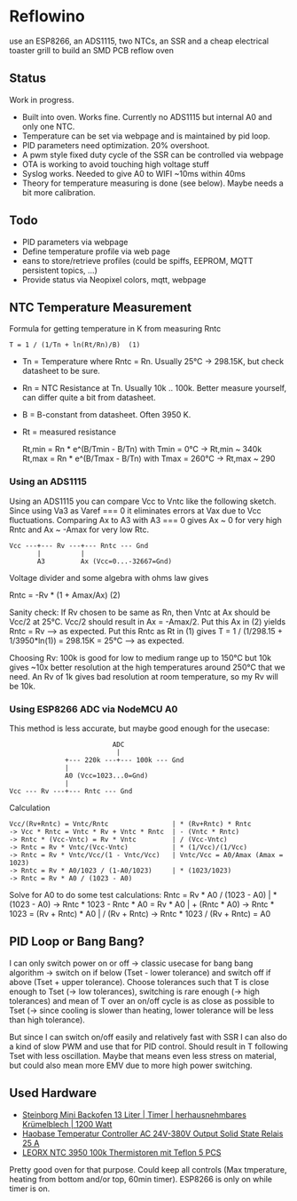# Reflowino

use an ESP8266, an ADS1115, two NTCs, an SSR and a cheap electrical toaster grill to build an SMD PCB reflow oven

## Status

Work in progress.

* Built into oven. Works fine. Currently no ADS1115 but internal A0 and only one NTC.
* Temperature can be set via webpage and is maintained by pid loop.
* PID parameters need optimization. 20% overshoot.
* A pwm style fixed duty cycle of the SSR can be controlled via webpage
* OTA is working to avoid touching high voltage stuff
* Syslog works. Needed to give A0 to WIFI ~10ms within 40ms
* Theory for temperature measuring is done (see below). Maybe needs a bit more calibration.

## Todo

* PID parameters via webpage
* Define temperature profile via web page
* eans to store/retrieve profiles (could be spiffs, EEPROM, MQTT persistent topics, ...)
* Provide status via Neopixel colors, mqtt, webpage

## NTC Temperature Measurement

Formula for getting temperature in K from measuring Rntc

    T = 1 / (1/Tn + ln(Rt/Rn)/B)  (1)

* Tn = Temperature where Rntc = Rn. Usually 25°C -> 298.15K, but check datasheet to be sure.
* Rn = NTC Resistance at Tn. Usually 10k .. 100k. Better measure yourself, can differ quite a bit from datasheet.
* B = B-constant from datasheet. Often 3950 K.
* Rt = measured resistance

    Rt,min = Rn * e^(B/Tmin - B/Tn)  with Tmin = 0°C   -> Rt,min ~ 340k
    Rt,max = Rn * e^(B/Tmax - B/Tn)  with Tmax = 260°C -> Rt,max ~ 290

### Using an ADS1115

Using an ADS1115 you can compare Vcc to Vntc like the following sketch.
Since using Va3 as Varef === 0 it eliminates errors at Vax due to Vcc fluctuations.
Comparing Ax to A3 with A3 === 0 gives Ax ~ 0 for very high Rntc and Ax ~ -Amax for very low Rtc.

    Vcc ---+--- Rv ---+--- Rntc --- Gnd 
           |          |
           A3         Ax (Vcc=0...-32667=Gnd)

Voltage divider and some algebra with ohms law gives

Rntc = -Rv * (1 + Amax/Ax) (2)

Sanity check: 
If Rv chosen to be same as Rn, then Vntc at Ax should be Vcc/2 at 25°C.
Vcc/2 should result in Ax = -Amax/2. Put this Ax in (2) yields Rntc = Rv --> as expected.
Put this Rntc as Rt in (1) gives T = 1 / (1/298.15 + 1/3950*ln(1)) = 298.15K = 25°C --> as expected.

Choosing Rv: 100k is good for low to medium range up to 150°C but 10k gives ~10x better resolution at the high temperatures around 250°C that we need. An Rv of 1k gives bad resolution at room temperature, so my Rv will be 10k.

### Using ESP8266 ADC via NodeMCU A0

This method is less accurate, but maybe good enough for the usecase:

                              ADC
                               |
                  +--- 220k ---+--- 100k --- Gnd
                  |
                  A0 (Vcc=1023...0=Gnd)
                  |
    Vcc --- Rv ---+--- Rntc --- Gnd

Calculation

    Vcc/(Rv+Rntc) = Vntc/Rntc                | * (Rv+Rntc) * Rntc
    -> Vcc * Rntc = Vntc * Rv + Vntc * Rntc  | - (Vntc * Rntc)        
    -> Rntc * (Vcc-Vntc) = Rv * Vntc         | / (Vcc-Vntc)
    -> Rntc = Rv * Vntc/(Vcc-Vntc)           | * (1/Vcc)/(1/Vcc)
    -> Rntc = Rv * Vntc/Vcc/(1 - Vntc/Vcc)   | Vntc/Vcc = A0/Amax (Amax = 1023)
    -> Rntc = Rv * A0/1023 / (1-A0/1023)     | * (1023/1023)
    -> Rntc = Rv * A0 / (1023 - A0)

Solve for A0 to do some test calculations: 
    Rntc = Rv * A0 / (1023 - A0)       | * (1023 - A0)
    -> Rntc * 1023 - Rntc * A0 = Rv * A0  | + (Rntc * A0)
    -> Rntc * 1023 = (Rv + Rntc) * A0     | / (Rv + Rntc)
    -> Rntc * 1023 / (Rv + Rntc) = A0 

## PID Loop or Bang Bang?

I can only switch power on or off -> classic usecase for bang bang algorithm -> 
switch on if below (Tset - lower tolerance) and switch off if above (Tset + upper tolerance).
Choose tolerances such that T is close enough to Tset (-> low tolerances), switching is rare enough (-> high tolerances) and mean of T over an on/off cycle is as close as possible to Tset (-> since cooling is slower than heating, lower tolerance will be less than high tolerance). 

But since I can switch on/off easily and relatively fast with SSR I can also do a kind of slow PWM and use that for PID control. Should result in T following Tset with less oscillation. Maybe that means even less stress on material, but could also mean more EMV due to more high power switching.

## Used Hardware

* [Steinborg Mini Backofen 13 Liter | Timer | herhausnehmbares Krümelblech | 1200 Watt](https://www.amazon.de/dp/B07FK34XQH/ref=cm_sw_r_cp_apap_LjMqHc7jB2WBf)
* [Haobase Temperatur Controller AC 24V-380V Output Solid State Relais 25 A](https://www.amazon.de/dp/B01FLG3X4M?ref=ppx_pop_mob_ap_share)
* [LEORX NTC 3950 100k Thermistoren mit Teflon 5 PCS](https://www.amazon.de/dp/B01AA7U82C?ref=ppx_pop_mob_ap_share)

Pretty good oven for that purpose. Could keep all controls (Max tmperature, heating from bottom and/or top, 60min timer).
ESP8266 is only on while timer is on.
